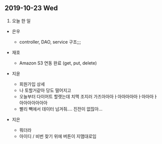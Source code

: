 ## 2019-10-23 Wed

1. 오늘 한 일
- 은우
    - controller, DAO, service 구조;;;

- 재호
    - Amazon S3 연동 완료 (get, put, delete)

- 지윤
  - 회원가입 상세
  - 나 토할거같아 당도 떨어지고
  - 오늘부터 다이어트 할랫는데 치맥 조지러 가즈아아아ㅏ아아아아아ㅏ아아아ㅏ아아아아아아아
  - 빨리 빽에서 데이터 넘겨줘.... 진전이 없잖아...

- 지은
  - 뭐더라
  - 아이디 / 비번 찾기 위에 버튼이 지맴대로임